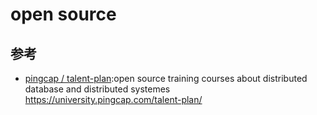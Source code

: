 # open source

## 参考

* [pingcap / talent-plan](https://github.com/pingcap/talent-plan):open source training courses about distributed database and distributed systemes https://university.pingcap.com/talent-plan/
